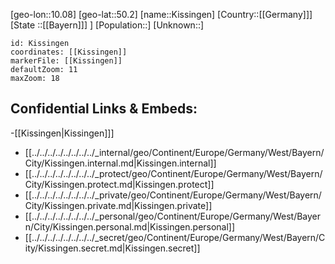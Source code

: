 ﻿---
location: [50.2,10.08]
mapzoom: [7,12] 
mapmarker: city 
type: City
tags:
- geo/City


SpocWebEntityId: 31471
isDeleted: false
confidential: public

---
[geo-lon::10.08]
[geo-lat::50.2]
[name::Kissingen]
[Country::[[Germany]]]
[State ::[[Bayern]]] ]
[Population::]
[Unknown::]


```leaflet
id: Kissingen
coordinates: [[Kissingen]]
markerFile: [[Kissingen]]
defaultZoom: 11 
maxZoom: 18
```


## Confidential Links & Embeds: 
-[[Kissingen|Kissingen]]] 
- [[../../../../../../../../_internal/geo/Continent/Europe/Germany/West/Bayern/City/Kissingen.internal.md|Kissingen.internal]] 
- [[../../../../../../../../_protect/geo/Continent/Europe/Germany/West/Bayern/City/Kissingen.protect.md|Kissingen.protect]] 
- [[../../../../../../../../_private/geo/Continent/Europe/Germany/West/Bayern/City/Kissingen.private.md|Kissingen.private]] 
- [[../../../../../../../../_personal/geo/Continent/Europe/Germany/West/Bayern/City/Kissingen.personal.md|Kissingen.personal]] 
- [[../../../../../../../../_secret/geo/Continent/Europe/Germany/West/Bayern/City/Kissingen.secret.md|Kissingen.secret]] 
